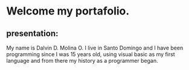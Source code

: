 # Welcome my portafolio.
## presentation:
My name is Dalvin D. Molina O. I live in Santo Domingo and I have been programming since I was 15 years old, using visual basic as my first language and from there my history as a programmer began.
